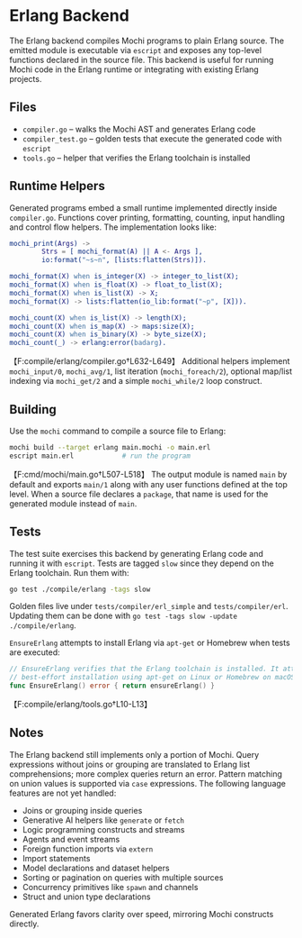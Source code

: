 # Erlang Backend

The Erlang backend compiles Mochi programs to plain Erlang source. The emitted
module is executable via `escript` and exposes any top-level functions declared
in the source file. This backend is useful for running Mochi code in the Erlang
runtime or integrating with existing Erlang projects.

## Files

- `compiler.go` – walks the Mochi AST and generates Erlang code
- `compiler_test.go` – golden tests that execute the generated code with
  `escript`
- `tools.go` – helper that verifies the Erlang toolchain is installed

## Runtime Helpers

Generated programs embed a small runtime implemented directly inside
`compiler.go`. Functions cover printing, formatting, counting, input handling
and control flow helpers. The implementation looks like:

```erlang
mochi_print(Args) ->
        Strs = [ mochi_format(A) || A <- Args ],
        io:format("~s~n", [lists:flatten(Strs)]).

mochi_format(X) when is_integer(X) -> integer_to_list(X);
mochi_format(X) when is_float(X) -> float_to_list(X);
mochi_format(X) when is_list(X) -> X;
mochi_format(X) -> lists:flatten(io_lib:format("~p", [X])).

mochi_count(X) when is_list(X) -> length(X);
mochi_count(X) when is_map(X) -> maps:size(X);
mochi_count(X) when is_binary(X) -> byte_size(X);
mochi_count(_) -> erlang:error(badarg).
```
【F:compile/erlang/compiler.go†L632-L649】
Additional helpers implement `mochi_input/0`, `mochi_avg/1`, list iteration
(`mochi_foreach/2`), optional map/list indexing via `mochi_get/2` and a simple
`mochi_while/2` loop construct.

## Building

Use the `mochi` command to compile a source file to Erlang:

```bash
mochi build --target erlang main.mochi -o main.erl
escript main.erl            # run the program
```
【F:cmd/mochi/main.go†L507-L518】
The output module is named `main` by default and exports `main/1` along with
any user functions defined at the top level. When a source file declares a
`package`, that name is used for the generated module instead of `main`.

## Tests

The test suite exercises this backend by generating Erlang code and running it
with `escript`. Tests are tagged `slow` since they depend on the Erlang toolchain.
Run them with:

```bash
go test ./compile/erlang -tags slow
```

Golden files live under `tests/compiler/erl_simple` and `tests/compiler/erl`.
Updating them can be done with `go test -tags slow -update ./compile/erlang`.

`EnsureErlang` attempts to install Erlang via `apt-get` or Homebrew when tests are
executed:

```go
// EnsureErlang verifies that the Erlang toolchain is installed. It attempts a
// best-effort installation using apt-get on Linux or Homebrew on macOS.
func EnsureErlang() error { return ensureErlang() }
```
【F:compile/erlang/tools.go†L10-L13】

## Notes

The Erlang backend still implements only a portion of Mochi. Query
expressions without joins or grouping are translated to Erlang list
comprehensions; more complex queries return an error. Pattern matching on
union values is supported via `case` expressions. The following language
features are not yet handled:

- Joins or grouping inside queries
- Generative AI helpers like `generate` or `fetch`
- Logic programming constructs and streams
- Agents and event streams
- Foreign function imports via `extern`
- Import statements
- Model declarations and dataset helpers
- Sorting or pagination on queries with multiple sources
- Concurrency primitives like `spawn` and channels
- Struct and union type declarations

Generated Erlang favors clarity over speed, mirroring Mochi constructs
directly.
